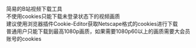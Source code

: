简易的B站视频下载工具  
不使用cookies只能下载未登录状态下的视频画质  
建议使用浏览器插件Cookie-Editor获取Netscape格式的cookies进行下载  
普通用户只能下载到最高1080p画质，如果需要1080p60以上的画质需要大会员账号的cookies  

